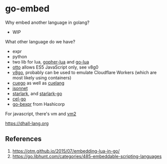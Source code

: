 # go-embed


Why embed another language in golang?
- WIP

What other language do we have?

- expr
- python
- two lib for lua, [gopher-lua](https://github.com/yuin/gopher-lua) and [go-lua](https://github.com/Shopify/go-lua)
- [otto](https://github.com/robertkrimen/otto) allows ES5 JavaScript only, see v8g0
- [v8go](https://github.com/rogchap/v8go), probably can be used to emulate Cloudflare Workers (which are most likely using containers)
- [cuego](https://pkg.go.dev/cuelang.org/go@v0.3.2/cuego) as well as [cuelang](https://cuelang.org/docs/references/)
- [jsonnet](https://jsonnet.org/learning/tutorial.html)
- [starlark](https://github.com/bazelbuild/starlark), and [starlark-go](https://github.com/google/starlark-go)
- [cel-go](https://github.com/google/cel-go)
- [go-bexpr](https://github.com/hashicorp/go-bexpr) from Hashicorp

For javascript, there's vm and [vm2](https://github.com/patriksimek/vm2)

https://dhall-lang.org

## References

1. https://otm.github.io/2015/07/embedding-lua-in-go/
2. https://go.libhunt.com/categories/485-embeddable-scripting-languages
